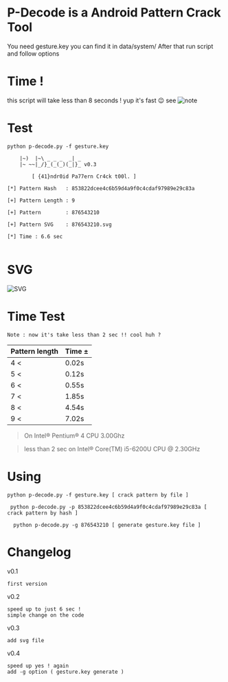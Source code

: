 # P-Decode is a Android Pattern Crack Tool
You need gesture.key you can find it in data/system/ 
After that run script and follow options

# Time !
this script will take less than 8 seconds ! yup it's fast :wink: see ![note](#time-test)

# Test
```
python p-decode.py -f gesture.key                             

	|~)  |~\ _ _ _  _| _
	|~ ~~|_/}_(_(_)(_|}_ v0.3

		[ {41}ndr0id Pa77ern Cr4ck t00l. ]
	
[*] Pattern Hash   : 853822dcee4c6b59d4a9f0c4cdaf97989e29c83a

[+] Pattern Length : 9

[+] Pattern 	   : 876543210

[+] Pattern SVG    : 876543210.svg

[*] Time : 6.6 sec


```
# SVG 

![SVG](https://cdn.rawgit.com/MGF15/P-Decode/master/svgtest.svg)

# Time Test 

```Note : now it's take less than 2 sec !! cool huh ?```

|  Pattern length     |        Time ±           |
| ----------------    | ---------------------   |
|       4 <           |        0.02s            | 
|       5 <           |        0.12s            |
|       6 <           |        0.55s            |
|       7 <           |        1.85s            |
|       8 <           |        4.54s            |
|       9 <           |        7.02s            |

> On Intel® Pentium® 4 CPU 3.00Ghz 

> less than 2 sec on Intel® Core(TM) i5-6200U CPU @ 2.30GHz

# Using
``` python p-decode.py -f gesture.key [ crack pattern by file ] ```

```  python p-decode.py -p 853822dcee4c6b59d4a9f0c4cdaf97989e29c83a [ crack pattern by hash ] ```

```  python p-decode.py -g 876543210 [ generate gesture.key file ]```


# Changelog

v0.1
```
first version
```

v0.2
```
speed up to just 6 sec ! 
simple change on the code 
```
v0.3
```
add svg file 
```
v0.4
```
speed up yes ! again
add -g option ( gesture.key generate )
```
